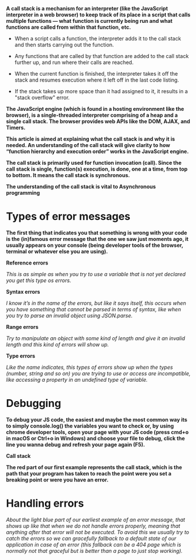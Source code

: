 **A call stack is a mechanism for an interpreter (like the JavaScript interpreter in a web browser) to keep track of its place in a script that calls multiple functions — what function is currently being run and what functions are called from within that function, etc.**

* When a script calls a function, the interpreter adds it to the call stack and then starts carrying out the function.

* Any functions that are called by that function are added to the call stack further up, and run where their calls are reached.

* When the current function is finished, the interpreter takes it off the stack and resumes execution where it left off in the last code listing.

* If the stack takes up more space than it had assigned to it, it results in a "stack overflow" error.

**The JavaScript engine (which is found in a hosting environment like the browser), is a single-threaded interpreter comprising of a heap and a single call stack. The browser provides web APIs like the DOM, AJAX, and Timers.**

**This article is aimed at explaining what the call stack is and why it is needed. An understanding of the call stack will give clarity to how “function hierarchy and execution order” works in the JavaScript engine.**

**The call stack is primarily used for function invocation (call). Since the call stack is single, function(s) execution, is done, one at a time, from top to bottom. It means the call stack is synchronous.**

**The understanding of the call stack is vital to Asynchronous programming**

# Types of error messages

**The first thing that indicates you that something is wrong with your code is the (in)famous error message that the one we saw just moments ago, it usually appears on your console (being developer tools of the browser, terminal or whatever else you are using).**

**Reference errors**

*This is as simple as when you try to use a variable that is not yet declared you get this type os errors.*

**Syntax errors**

*I know it’s in the name of the errors, but like it says itself, this occurs when you have something that cannot be parsed in terms of syntax, like when you try to parse an invalid object using JSON.parse.*

**Range errors**

*Try to manipulate an object with some kind of length and give it an invalid length and this kind of errors will show up.*

**Type errors**

*Like the name indicates, this types of errors show up when the types (number, string and so on) you are trying to use or access are incompatible, like accessing a property in an undefined type of variable.*

# Debugging

**To debug your JS code, the easiest and maybe the most common way its to simply console.log() the variables you want to check or, by using chrome developer tools, open your page with your JS code (press cmd+o in macOS or Ctrl+o in Windows) and choose your file to debug, click the line you wanna debug and refresh your page again (F5).**

**Call stack**

**The red part of our first example represents the call stack, which is the path that your program has taken to reach the point were you set a breaking point or were you have an error.**

# Handling errors

*About the light blue part of our earliest example of an error message, that shows up like that when we do not handle errors properly, meaning that anything after that error will not be executed. To avoid this we usually try to catch the errors so we can gracefully fallback to a default state of our application in case of an error (this fallback can be a 404 page which is normally not that graceful but is better than a page to just stop working).*

